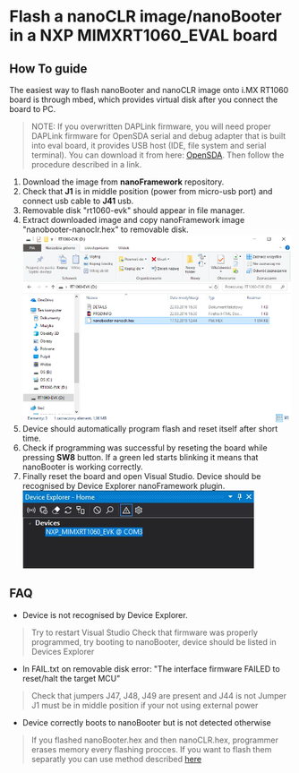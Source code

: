 # Flash a nanoCLR image/nanoBooter in a NXP MIMXRT1060_EVAL board

## How To guide

The easiest way to flash nanoBooter and nanoCLR image onto i.MX RT1060 board is through mbed, which provides virtual disk after you connect the board to PC.

> NOTE: If you overwritten DAPLink firmware, you will need proper DAPLink firmware for OpenSDA serial and debug adapter that is built into eval board, it provides USB host (IDE, file system and serial terminal).
You can download it from here: [OpenSDA](https://www.nxp.com/design/microcontrollers-developer-resources/ides-for-kinetis-mcus/opensda-serial-and-debug-adapter:OPENSDA?&tid=vanOpenSDA#MIMXRT1060-EVK). Then follow the procedure described in a link.

1. Download the image from **nanoFramework** repository.
2. Check that **J1** is in middle position (power from micro-usb port) and connect usb cable to **J41** usb.
3. Removable disk "rt1060-evk" should appear in file manager.
4. Extract downloaded image and copy nanoFramework image "nanobooter-nanoclr.hex" to removable disk.
![rt1060_removable_disk](../../images/nxp/rt1060_disk.png)
5. Device should automatically program flash and reset itself after short time.
6. Check if programming was successful by reseting the board while pressing **SW8** button. If a green led starts blinking it means that nanoBooter is working correctly.
7. Finally reset the board and open Visual Studio. Device should be recognised by Device Explorer nanoFramework plugin.
![rt1060_device_explorer](../../images/nxp/rt1060_device_explorer.jpg)



## FAQ ##
- Device is not recognised by Device Explorer.
> Try to restart Visual Studio
> Check that firmware was properly programmed, try booting to nanoBooter, device should be listed in Devices Explorer

- In FAIL.txt on removable disk error: "The interface firmware FAILED to reset/halt the target MCU"
> Check that jumpers J47, J48, J49 are present and J44 is not
> Jumper J1 must be in middle position if your not using external power

- Device correctly boots to nanoBooter but is not detected otherwise
> If you flashed nanoBooter.hex and then nanoCLR.hex, programmer erases memory every flashing procces. If you want to flash them separatly you can use method described [here]()
